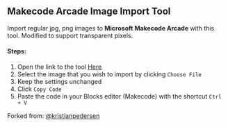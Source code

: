 ## Makecode Arcade Image Import Tool

Import regular jpg, png images to **Microsoft Makecode Arcade** with this tool. Modified to support transparent pixels.

#### Steps:
1. Open the link to the tool [Here](https://refreshav-mike.github.io/Convert-Image-to-MakeCode-Arcade-Sprite/)
2. Select the image that you wish to import by clicking `Choose File`
3. Keep the settings unchanged
4. Click `Copy Code`
5. Paste the code in your Blocks editor (Makecode) with the shortcut `Ctrl + V`

Forked from: [@kristianpedersen](https://kristianpedersen.github.io/Convert-Image-to-MakeCode-Arcade-Sprite/)